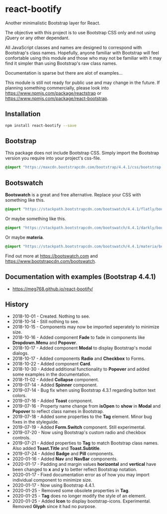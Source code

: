 # react-bootify
Another minimalistic Bootstrap layer for React.

The objective with this project is to use Bootstrap CSS only and not using jQuery or any other dependant.

All JavaScript classes and names are designed to correspond with Bootstrap's class names. Hopefully, anyone
familiar with Bootstrap will feel confortable using this module and those who may not be familiar with it
may find it simpler than using Bootstrap's raw class names.

Documentation is sparse but there are alot of examples...

This module is still not ready for public use and may change in the future.
If planning something commercially, please look into https://www.npmjs.com/package/reactstrap 
or https://www.npmjs.com/package/react-bootstrap.

## Installation

````bash
npm install react-bootify --save
````

## Bootstrap
This package does not include Bootstrap CSS. Simply import the Bootstrap version
you require into your project's css-file. 

```css
@import "https://maxcdn.bootstrapcdn.com/bootstrap/4.4.1/css/bootstrap.min.css";
```

## Bootswatch
**Bootswatch** is a great and free alternative. Replace your CSS with something like this.

```css
@import "https://stackpath.bootstrapcdn.com/bootswatch/4.4.1/flatly/bootstrap.min.css";
```

Or maybe something like this.

```css
@import "https://stackpath.bootstrapcdn.com/bootswatch/4.4.1/darkly/bootstrap.min.css";
```

Or maybe **materia**.

```css
@import "https://stackpath.bootstrapcdn.com/bootswatch/4.4.1/materia/bootstrap.min.css";
```

Find out more at https://bootswatch.com and https://www.bootstrapcdn.com/bootswatch.

## Documentation with examples (Bootstrap 4.4.1)
- https://meg768.github.io/react-bootify/

## History
- 2018-10-01 - Created. Nothing to see.
- 2018-10-14 - Still nothing to see.
- 2018-10-15 - Components may now be imported seperately to minimize size. 
- 2018-10-16 - Added component **Fade** to fade in components like **Dropdown.Menu** and **Popover**.
- 2018-10-17 - Added component **Modal** to display Bootstrap's modal dialogs.
- 2018-10-17 - Added components **Radio** and **Checkbox** to Forms.
- 2018-10-22 - Added component **Card**.
- 2018-10-30 - Added additional functionality to **Popover** and added some examples in the documentation.
- 2018-11-02 - Added **Collapse** component.
- 2019-07-14 - Added **Spinner** component.
- 2019-07-14 - Bug fix when using Bootstrap 4.3.1 regarding button text colors.
- 2019-07-16 - Added **Toast** component.
- 2019-07-16 - Property name change from **isOpen** to **show** in **Modal** and **Popover** to reflect class names in Bootstrap.
- 2019-07-18 - Added some properties to the **Tag** element. Minor bug fixes in the styleguide.
- 2019-07-19 - Added **Form.Switch** component. Still experimental.
- 2019-07-20 - Now using Bootstrap's custom radio and checkbox controls.
- 2019-07-21 - Added properties to **Tag** to match Bootstrap class names. Also added **Toast.Title** and **Toast.Subtitle**.
- 2019-07-24 - Added **Badge** and **Pill** components.
- 2020-01-16 - Added **Nav** and **NavBar** components.
- 2020-01-17 - Padding and margin values **horizontal** and **vertical** have been changed to **x** and **y** to better reflect Bootstrap notation.
- 2020-01-17 - Fixed documentation error as of how you may import individual component to minimize size. 
- 2020-01-17 - Now using Bootstrap 4.4.1. 
- 2020-01-25 - Removed some obsolete properties in **Tag**. 
- 2020-01-25 - **Tag** does no longer modify the style of an element. 
- 2020-01-25 - Added **Icon** to display bootstrap-icons. Experimental. Removed **Glyph** since it had no purpose.









